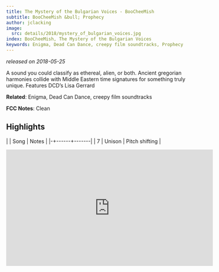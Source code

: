 ```yaml
---
title: The Mystery of the Bulgarian Voices - BooCheeMish
subtitle: BooCheeMish &bull; Prophecy
author: jclacking
image:
  src: details/2018/mystery_of_bulgarian_voices.jpg
index: BooCheeMish, The Mystery of the Bulgarian Voices
keywords: Enigma, Dead Can Dance, creepy film soundtracks, Prophecy
---
```

_released on 2018-05-25_

A sound you could classify as ethereal, alien, or both. Ancient gregorian harmonies collide with Middle Eastern time signatures for something truly unique. Features DCD’s Lisa Gerrard

**Related**: Enigma, Dead Can Dance, creepy film soundtracks

<!--more-->

**FCC Notes**: Clean

## Highlights

| | Song | Notes |
|-+------+-------|
| 7 | Unison | Pitch shifting |

<div class="tlo-detail-video"><iframe width="560" height="315" src="https://www.youtube.com/embed/Rc8QRI6lXb8" frameborder="0" allow="autoplay; encrypted-media" allowfullscreen></iframe></div>

